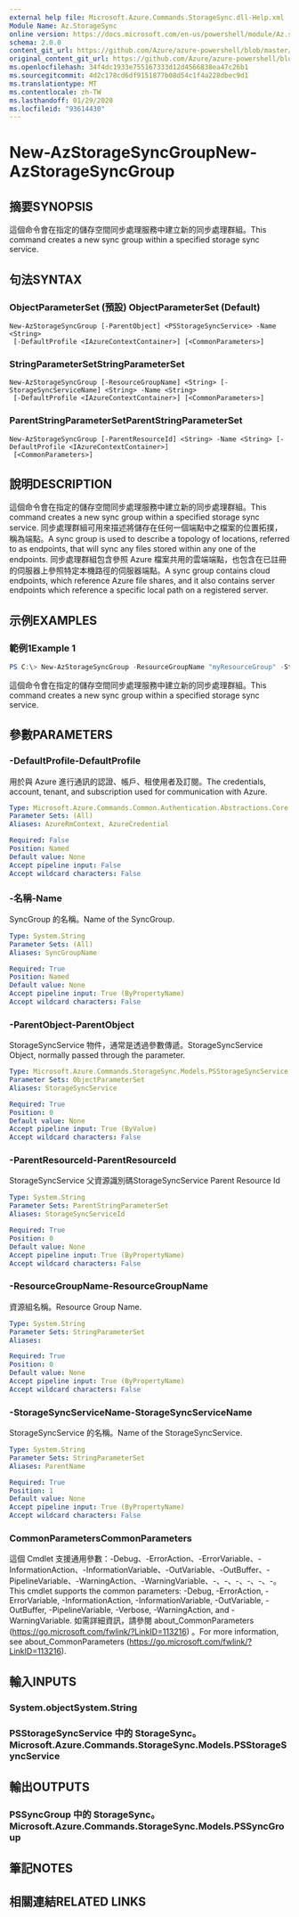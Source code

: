 ```yaml
---
external help file: Microsoft.Azure.Commands.StorageSync.dll-Help.xml
Module Name: Az.StorageSync
online version: https://docs.microsoft.com/en-us/powershell/module/Az.storagesync/new-Azstoragesyncgroup
schema: 2.0.0
content_git_url: https://github.com/Azure/azure-powershell/blob/master/src/StorageSync/StorageSync/help/New-AzStorageSyncGroup.md
original_content_git_url: https://github.com/Azure/azure-powershell/blob/master/src/StorageSync/StorageSync/help/New-AzStorageSyncGroup.md
ms.openlocfilehash: 34f4dc1933e755167333d12d4566838ea47c26b1
ms.sourcegitcommit: 4d2c178cd6df9151877b08d54c1f4a228dbec9d1
ms.translationtype: MT
ms.contentlocale: zh-TW
ms.lasthandoff: 01/29/2020
ms.locfileid: "93614430"
---
```

# <span data-ttu-id="c2537-101">New-AzStorageSyncGroup</span><span class="sxs-lookup"><span data-stu-id="c2537-101">New-AzStorageSyncGroup</span></span>

## <span data-ttu-id="c2537-102">摘要</span><span class="sxs-lookup"><span data-stu-id="c2537-102">SYNOPSIS</span></span>
<span data-ttu-id="c2537-103">這個命令會在指定的儲存空間同步處理服務中建立新的同步處理群組。</span><span class="sxs-lookup"><span data-stu-id="c2537-103">This command creates a new sync group within a specified storage sync service.</span></span>

## <span data-ttu-id="c2537-104">句法</span><span class="sxs-lookup"><span data-stu-id="c2537-104">SYNTAX</span></span>

### <span data-ttu-id="c2537-105">ObjectParameterSet (預設) </span><span class="sxs-lookup"><span data-stu-id="c2537-105">ObjectParameterSet (Default)</span></span>
```
New-AzStorageSyncGroup [-ParentObject] <PSStorageSyncService> -Name <String>
 [-DefaultProfile <IAzureContextContainer>] [<CommonParameters>]
```

### <span data-ttu-id="c2537-106">StringParameterSet</span><span class="sxs-lookup"><span data-stu-id="c2537-106">StringParameterSet</span></span>
```
New-AzStorageSyncGroup [-ResourceGroupName] <String> [-StorageSyncServiceName] <String> -Name <String>
 [-DefaultProfile <IAzureContextContainer>] [<CommonParameters>]
```

### <span data-ttu-id="c2537-107">ParentStringParameterSet</span><span class="sxs-lookup"><span data-stu-id="c2537-107">ParentStringParameterSet</span></span>
```
New-AzStorageSyncGroup [-ParentResourceId] <String> -Name <String> [-DefaultProfile <IAzureContextContainer>]
 [<CommonParameters>]
```

## <span data-ttu-id="c2537-108">說明</span><span class="sxs-lookup"><span data-stu-id="c2537-108">DESCRIPTION</span></span>
<span data-ttu-id="c2537-109">這個命令會在指定的儲存空間同步處理服務中建立新的同步處理群組。</span><span class="sxs-lookup"><span data-stu-id="c2537-109">This command creates a new sync group within a specified storage sync service.</span></span> <span data-ttu-id="c2537-110">同步處理群組可用來描述將儲存在任何一個端點中之檔案的位置拓撲，稱為端點。</span><span class="sxs-lookup"><span data-stu-id="c2537-110">A sync group is used to describe a topology of locations, referred to as endpoints, that will sync any files stored within any one of the endpoints.</span></span> <span data-ttu-id="c2537-111">同步處理群組包含參照 Azure 檔案共用的雲端端點，也包含在已註冊的伺服器上參照特定本機路徑的伺服器端點。</span><span class="sxs-lookup"><span data-stu-id="c2537-111">A sync group contains cloud endpoints, which reference Azure file shares, and it also contains server endpoints which reference a specific local path on a registered server.</span></span>

## <span data-ttu-id="c2537-112">示例</span><span class="sxs-lookup"><span data-stu-id="c2537-112">EXAMPLES</span></span>

### <span data-ttu-id="c2537-113">範例1</span><span class="sxs-lookup"><span data-stu-id="c2537-113">Example 1</span></span>
```powershell
PS C:\> New-AzStorageSyncGroup -ResourceGroupName "myResourceGroup" -StorageSyncServiceName "myStorageSyncServiceName" -Name "mySyncGroupName"
```

<span data-ttu-id="c2537-114">這個命令會在指定的儲存空間同步處理服務中建立新的同步處理群組。</span><span class="sxs-lookup"><span data-stu-id="c2537-114">This command creates a new sync group within a specified storage sync service.</span></span>

## <span data-ttu-id="c2537-115">參數</span><span class="sxs-lookup"><span data-stu-id="c2537-115">PARAMETERS</span></span>

### <span data-ttu-id="c2537-116">-DefaultProfile</span><span class="sxs-lookup"><span data-stu-id="c2537-116">-DefaultProfile</span></span>
<span data-ttu-id="c2537-117">用於與 Azure 進行通訊的認證、帳戶、租使用者及訂閱。</span><span class="sxs-lookup"><span data-stu-id="c2537-117">The credentials, account, tenant, and subscription used for communication with Azure.</span></span>

```yaml
Type: Microsoft.Azure.Commands.Common.Authentication.Abstractions.Core.IAzureContextContainer
Parameter Sets: (All)
Aliases: AzureRmContext, AzureCredential

Required: False
Position: Named
Default value: None
Accept pipeline input: False
Accept wildcard characters: False
```

### <span data-ttu-id="c2537-118">-名稱</span><span class="sxs-lookup"><span data-stu-id="c2537-118">-Name</span></span>
<span data-ttu-id="c2537-119">SyncGroup 的名稱。</span><span class="sxs-lookup"><span data-stu-id="c2537-119">Name of the SyncGroup.</span></span>

```yaml
Type: System.String
Parameter Sets: (All)
Aliases: SyncGroupName

Required: True
Position: Named
Default value: None
Accept pipeline input: True (ByPropertyName)
Accept wildcard characters: False
```

### <span data-ttu-id="c2537-120">-ParentObject</span><span class="sxs-lookup"><span data-stu-id="c2537-120">-ParentObject</span></span>
<span data-ttu-id="c2537-121">StorageSyncService 物件，通常是透過參數傳遞。</span><span class="sxs-lookup"><span data-stu-id="c2537-121">StorageSyncService Object, normally passed through the parameter.</span></span>

```yaml
Type: Microsoft.Azure.Commands.StorageSync.Models.PSStorageSyncService
Parameter Sets: ObjectParameterSet
Aliases: StorageSyncService

Required: True
Position: 0
Default value: None
Accept pipeline input: True (ByValue)
Accept wildcard characters: False
```

### <span data-ttu-id="c2537-122">-ParentResourceId</span><span class="sxs-lookup"><span data-stu-id="c2537-122">-ParentResourceId</span></span>
<span data-ttu-id="c2537-123">StorageSyncService 父資源識別碼</span><span class="sxs-lookup"><span data-stu-id="c2537-123">StorageSyncService Parent Resource Id</span></span>

```yaml
Type: System.String
Parameter Sets: ParentStringParameterSet
Aliases: StorageSyncServiceId

Required: True
Position: 0
Default value: None
Accept pipeline input: True (ByPropertyName)
Accept wildcard characters: False
```

### <span data-ttu-id="c2537-124">-ResourceGroupName</span><span class="sxs-lookup"><span data-stu-id="c2537-124">-ResourceGroupName</span></span>
<span data-ttu-id="c2537-125">資源組名稱。</span><span class="sxs-lookup"><span data-stu-id="c2537-125">Resource Group Name.</span></span>

```yaml
Type: System.String
Parameter Sets: StringParameterSet
Aliases:

Required: True
Position: 0
Default value: None
Accept pipeline input: True (ByPropertyName)
Accept wildcard characters: False
```

### <span data-ttu-id="c2537-126">-StorageSyncServiceName</span><span class="sxs-lookup"><span data-stu-id="c2537-126">-StorageSyncServiceName</span></span>
<span data-ttu-id="c2537-127">StorageSyncService 的名稱。</span><span class="sxs-lookup"><span data-stu-id="c2537-127">Name of the StorageSyncService.</span></span>

```yaml
Type: System.String
Parameter Sets: StringParameterSet
Aliases: ParentName

Required: True
Position: 1
Default value: None
Accept pipeline input: True (ByPropertyName)
Accept wildcard characters: False
```

### <span data-ttu-id="c2537-128">CommonParameters</span><span class="sxs-lookup"><span data-stu-id="c2537-128">CommonParameters</span></span>
<span data-ttu-id="c2537-129">這個 Cmdlet 支援通用參數：-Debug、-ErrorAction、-ErrorVariable、-InformationAction、-InformationVariable、-OutVariable、-OutBuffer、-PipelineVariable、-WarningAction、-WarningVariable、-、-、-、-、-、-。</span><span class="sxs-lookup"><span data-stu-id="c2537-129">This cmdlet supports the common parameters: -Debug, -ErrorAction, -ErrorVariable, -InformationAction, -InformationVariable, -OutVariable, -OutBuffer, -PipelineVariable, -Verbose, -WarningAction, and -WarningVariable.</span></span> <span data-ttu-id="c2537-130">如需詳細資訊，請參閱 about_CommonParameters (https://go.microsoft.com/fwlink/?LinkID=113216) 。</span><span class="sxs-lookup"><span data-stu-id="c2537-130">For more information, see about_CommonParameters (https://go.microsoft.com/fwlink/?LinkID=113216).</span></span>

## <span data-ttu-id="c2537-131">輸入</span><span class="sxs-lookup"><span data-stu-id="c2537-131">INPUTS</span></span>

### <span data-ttu-id="c2537-132">System.object</span><span class="sxs-lookup"><span data-stu-id="c2537-132">System.String</span></span>

### <span data-ttu-id="c2537-133">PSStorageSyncService 中的 StorageSync。</span><span class="sxs-lookup"><span data-stu-id="c2537-133">Microsoft.Azure.Commands.StorageSync.Models.PSStorageSyncService</span></span>

## <span data-ttu-id="c2537-134">輸出</span><span class="sxs-lookup"><span data-stu-id="c2537-134">OUTPUTS</span></span>

### <span data-ttu-id="c2537-135">PSSyncGroup 中的 StorageSync。</span><span class="sxs-lookup"><span data-stu-id="c2537-135">Microsoft.Azure.Commands.StorageSync.Models.PSSyncGroup</span></span>

## <span data-ttu-id="c2537-136">筆記</span><span class="sxs-lookup"><span data-stu-id="c2537-136">NOTES</span></span>

## <span data-ttu-id="c2537-137">相關連結</span><span class="sxs-lookup"><span data-stu-id="c2537-137">RELATED LINKS</span></span>
